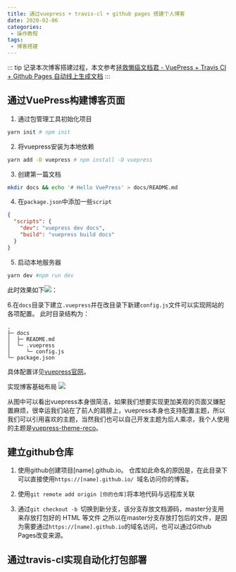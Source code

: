 ```yaml
---
title: 通过vuepress + travis-cl + github pages 搭建个人博客
date: 2020-02-06
categories:
 - 操作教程
tags:
 - 博客搭建
---
```

::: tip
记录本次博客搭建过程，本文参考[拯救懒癌文档君 - VuePress + Travis CI + Github Pages 自动线上生成文档](https://juejin.im/post/5d0715f6f265da1ba56b1e01)
:::

## 通过VuePress构建博客页面
1. 通过包管理工具初始化项目
``` sh
yarn init # npm init
```
2. 将vuepress安装为本地依赖
```sh
yarn add -D vuepress # npm install -D vuepress
```
3. 创建第一篇文档
```sh
mkdir docs && echo '# Hello VuePress' > docs/README.md
```
4. 在`package.json`中添加一些`script`
```json
{
  "scripts": {
    "dev": "vuepress dev docs",
    "build": "vuepress build docs"
  }
}
```
5. 启动本地服务器
```sh
yarn dev #npm run dev
```
此时效果如下![](https://p6-juejin.byteimg.com/tos-cn-i-k3u1fbpfcp/6cd5522bda8448af883acbe13c189588~tplv-k3u1fbpfcp-watermark.image)：

6.在`docs`目录下建立`.vuepress`并在改目录下新建`config.js`文件可以实现网站的各项配置。
此时目录结构为：
```
.
├─ docs
│  ├─ README.md
│  └─ .vuepress
│     └─ config.js
└─ package.json
```
具体配置详见[vuepress官网](https://vuepress.vuejs.org/zh/config/)。

实现博客基础布局
![](https://p3-juejin.byteimg.com/tos-cn-i-k3u1fbpfcp/66b2b3b32dcb4fc0971ec9f060125878~tplv-k3u1fbpfcp-watermark.image)

从图中可以看出vuepress本身很简洁，如果我们想要实现更加美观的页面又嫌配置麻烦，很幸运我们站在了前人的肩膀上，vuepress本身也支持配置主题，所以我们可以引用喜欢的主题，当然我们也可以自己开发主题为后人乘凉，我个人使用的主题是[vuepress-theme-reco](https://vuepress-theme-reco.recoluan.com/)。

## 建立github仓库
1. 使用github创建项目[name].github.io。
仓库如此命名的原因是，在此目录下可以直接使用`https://[name].github.io/ `域名访问你的博客。

2. 使用`git remote add origin [你的仓库]`将本地代码与远程库关联

3. 通过`git checkout -b `切换到新分支，该分支存放文档源码，master分支用来存放打包好的 HTML 等文件
之所以在master分支存放打包后的文件，是因为需要通过`https://[name].github.io`的域名访问，也可以通过Github Pages改变来源。

## 通过travis-cl实现自动化打包部署
